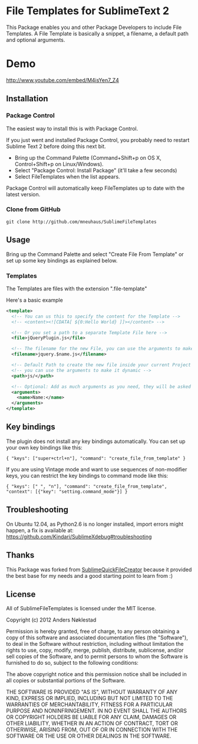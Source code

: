 # File Templates for SublimeText 2

This Package enables you and other Package Developers to include File Templates.
A File Template is basically a snippet, a filename, a default path and optional arguments.


# Demo

http://www.youtube.com/embed/M4isYen7_Z4

## Installation

### Package Control

The easiest way to install this is with Package Control.

If you just went and installed Package Control, you probably need to restart Sublime Text 2 before doing this next bit.

- Bring up the Command Palette (Command+Shift+p on OS X, Control+Shift+p on Linux/Windows).
- Select "Package Control: Install Package" (it'll take a few seconds)
- Select FileTemplates when the list appears.

Package Control will automatically keep FileTemplates up to date with the latest version.

### Clone from GitHub

    git clone http://github.com/mneuhaus/SublimeFileTemplates

## Usage

Bring up the Command Palette and select "Create File From Template" or set up some key bindings as
explained below.


### Templates

The Templates are files with the extension ".file-template"

Here's a basic example

```xml
<template>
  <!-- You can us this to specify the content for the Template -->
  <!-- <content><![CDATA[ ${0:Hello World} ]]></content> -->

  <!-- Or you set a path to a separate Template File here -->
  <file>jQueryPlugin.js</file>

  <!-- The filename for the new File, you can use the arguments to make it dynamic -->
  <filename>jquery.$name.js</filename>

  <!-- Default Path to create the new file inside your current Project -->
  <!-- you can use the arguments to make it dynamic -->
  <path>js/</path>

  <!-- Optional: Add as much arguments as you need, they will be asked in the order specified -->
  <arguments>
    <name>Name:</name>
  </arguments>
</template>
```

## Key bindings

The plugin does not install any key bindings automatically. You can set up
your own key bindings like this:

    { "keys": ["super+ctrl+n"], "command": "create_file_from_template" }

If you are using Vintage mode and want to use sequences of non-modifier keys,
you can restrict the key bindings to command mode like this:

    { "keys": [" ", "n"], "command": "create_file_from_template", "context": [{"key": "setting.command_mode"}] }


## Troubleshooting
On Ubuntu 12.04, as Python2.6 is no longer installed, import errors might happen, a fix is available at:
https://github.com/Kindari/SublimeXdebug#troubleshooting


## Thanks

This Package was forked from [SublimeQuickFileCreator](https://github.com/noklesta/SublimeQuickFileCreator) because it provided the best base for my needs and a good starting point to learn from :)

## License

All of SublimeFileTemplates is licensed under the MIT license.

  Copyright (c) 2012 Anders Nøklestad

  Permission is hereby granted, free of charge, to any person obtaining a copy
  of this software and associated documentation files (the "Software"), to deal
  in the Software without restriction, including without limitation the rights
  to use, copy, modify, merge, publish, distribute, sublicense, and/or sell
  copies of the Software, and to permit persons to whom the Software is
  furnished to do so, subject to the following conditions:

  The above copyright notice and this permission notice shall be included in
  all copies or substantial portions of the Software.

  THE SOFTWARE IS PROVIDED "AS IS", WITHOUT WARRANTY OF ANY KIND, EXPRESS OR
  IMPLIED, INCLUDING BUT NOT LIMITED TO THE WARRANTIES OF MERCHANTABILITY,
  FITNESS FOR A PARTICULAR PURPOSE AND NONINFRINGEMENT. IN NO EVENT SHALL THE
  AUTHORS OR COPYRIGHT HOLDERS BE LIABLE FOR ANY CLAIM, DAMAGES OR OTHER
  LIABILITY, WHETHER IN AN ACTION OF CONTRACT, TORT OR OTHERWISE, ARISING FROM,
  OUT OF OR IN CONNECTION WITH THE SOFTWARE OR THE USE OR OTHER DEALINGS IN
  THE SOFTWARE.